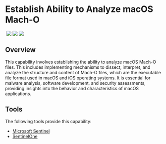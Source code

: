 # Establish Ability to Analyze macOS Mach-O
&nbsp;![](https://img.shields.io/badge/ID-C1319-blue)&nbsp;![](https://img.shields.io/badge/Phase-Preparation_%28P0001%29-blue)&nbsp;![](https://img.shields.io/badge/Category-File-blue)
## Overview
This capability involves establishing the ability to analyze macOS Mach-O files. This includes implementing mechanisms to dissect, interpret, and analyze the structure and content of Mach-O files, which are the executable file format used in macOS and iOS operating systems. It is essential for malware analysis, software development, and security assessments, providing insights into the behavior and characteristics of macOS applications.

## Tools
The following tools provide this capability:

- [Microsoft Sentinel](../tool/ms-sentinel/C1319.md)
- [SentinelOne](../tool/sentinelone/C1319.md)